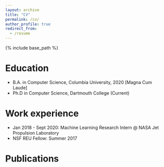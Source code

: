 ```yaml
---
layout: archive
title: "CV"
permalink: /cv/
author_profile: true
redirect_from:
  - /resume
---
```


{% include base_path %}

Education
======
- B.A. in Computer Science, Columbia University, 2020 \[Magna Cum Laude\]
- Ph.D in Computer Science, Dartmouth College (Current)

Work experience
======
- Jan 2018 - Sept 2020: Machine Learning Research Intern @ NASA Jet Propulsion Laboratory 
- NSF REU Fellow: Summer 2017
  

Publications
======
